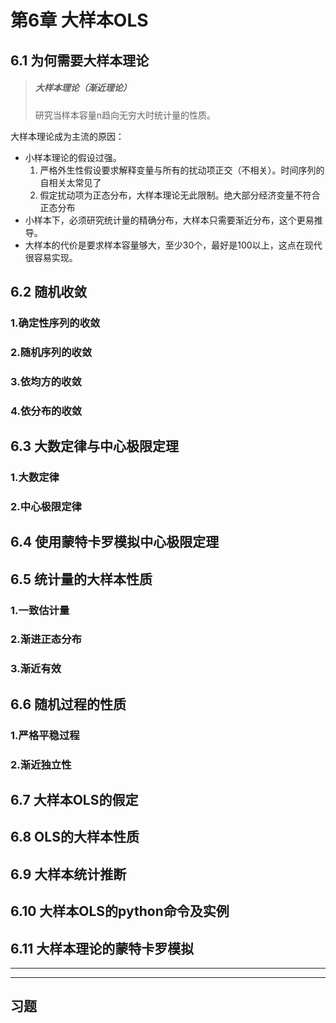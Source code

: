 # 第6章 大样本OLS

## 6.1 为何需要大样本理论

> ##### 大样本理论（渐近理论）
> 研究当样本容量n趋向无穷大时统计量的性质。

大样本理论成为主流的原因：
- 小样本理论的假设过强。
	1. 严格外生性假设要求解释变量与所有的扰动项正交（不相关）。时间序列的自相关太常见了
	2. 假定扰动项为正态分布，大样本理论无此限制。绝大部分经济变量不符合正态分布
- 小样本下，必须研究统计量的精确分布，大样本只需要渐近分布，这个更易推导。
- 大样本的代价是要求样本容量够大，至少30个，最好是100以上，这点在现代很容易实现。
## 6.2 随机收敛
### 1.确定性序列的收敛



### 2.随机序列的收敛



### 3.依均方的收敛



### 4.依分布的收敛

## 6.3 大数定律与中心极限定理
### 1.大数定律
### 2.中心极限定律

## 6.4 使用蒙特卡罗模拟中心极限定理

## 6.5 统计量的大样本性质
### 1.一致估计量
### 2.渐进正态分布
### 3.渐近有效

## 6.6 随机过程的性质
### 1.严格平稳过程
### 2.渐近独立性

## 6.7 大样本OLS的假定

## 6.8 OLS的大样本性质

## 6.9 大样本统计推断

## 6.10 大样本OLS的python命令及实例

## 6.11 大样本理论的蒙特卡罗模拟


---
---
## 习题
